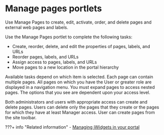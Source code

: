 # Manage pages portlets

Use Manage Pages to create, edit, activate, order, and delete pages and external web pages and labels.

Use the Manage Pages portlet to complete the following tasks:

-   Create, reorder, delete, and edit the properties of pages, labels, and URLs
-   Reorder pages, labels, and URLs
-   Assign access to pages, labels, and URLs
-   Move pages to a new location in the portal hierarchy

Available tasks depend on which item is selected. Each page can contain multiple pages. All pages on which you have the User or greater role are displayed in a navigation menu. You must expand pages to access nested pages. The options that you see are dependent upon your access level.

Both administrators and users with appropriate access can create and delete pages. Users can delete only the pages that they create or the pages for which they have at least Manager access. User can create pages from the site toolbar.

???+ info "Related information"
    -   [Managing iWidgets in your portal](../../../../../portlets_development/mng_portlets_apps_widgets/managing_iwidgets/index.md)

